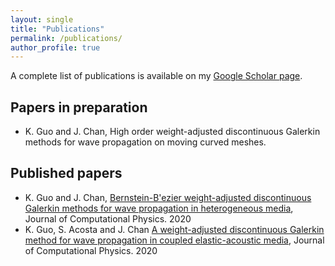```yaml
---
layout: single
title: "Publications"
permalink: /publications/
author_profile: true
---
```


A complete list of publications is available on my [Google Scholar page](https://scholar.google.com/citations?user=fgK0xnYAAAAJ&hl=en/).

## Papers in preparation
* K. Guo and J. Chan, High order weight-adjusted discontinuous Galerkin methods for wave propagation on moving curved meshes.

## Published papers
* K. Guo and J. Chan, [Bernstein-B\'ezier weight-adjusted discontinuous Galerkin methods for wave propagation in heterogeneous media](https://www.sciencedirect.com/science/article/pii/S002199911930676X), Journal of Computational Physics. 2020
* K. Guo, S. Acosta and J. Chan [A weight-adjusted discontinuous Galerkin method for wave propagation in coupled elastic-acoustic media](https://www.sciencedirect.com/science/article/pii/S002199912030406X), Journal of Computational Physics. 2020
